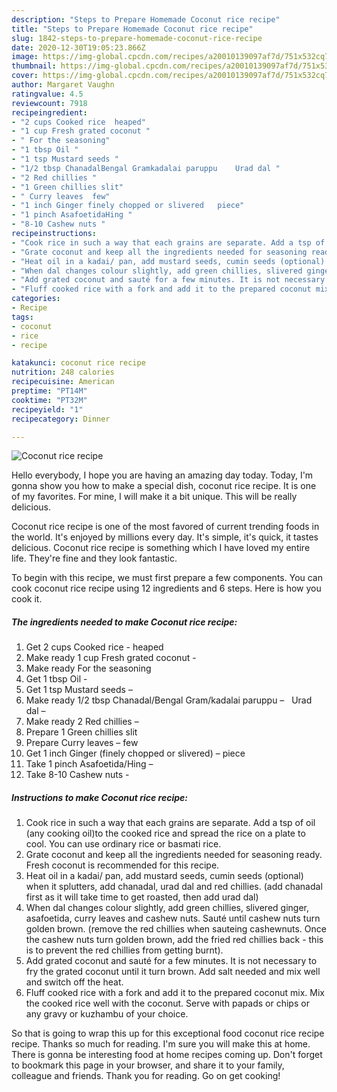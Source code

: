 ```yaml
---
description: "Steps to Prepare Homemade Coconut rice recipe"
title: "Steps to Prepare Homemade Coconut rice recipe"
slug: 1842-steps-to-prepare-homemade-coconut-rice-recipe
date: 2020-12-30T19:05:23.866Z
image: https://img-global.cpcdn.com/recipes/a20010139097af7d/751x532cq70/coconut-rice-recipe-recipe-main-photo.jpg
thumbnail: https://img-global.cpcdn.com/recipes/a20010139097af7d/751x532cq70/coconut-rice-recipe-recipe-main-photo.jpg
cover: https://img-global.cpcdn.com/recipes/a20010139097af7d/751x532cq70/coconut-rice-recipe-recipe-main-photo.jpg
author: Margaret Vaughn
ratingvalue: 4.5
reviewcount: 7918
recipeingredient:
- "2 cups Cooked rice  heaped"
- "1 cup Fresh grated coconut "
- " For the seasoning"
- "1 tbsp Oil "
- "1 tsp Mustard seeds "
- "1/2 tbsp ChanadalBengal Gramkadalai paruppu    Urad dal "
- "2 Red chillies "
- "1 Green chillies slit"
- " Curry leaves  few"
- "1 inch Ginger finely chopped or slivered   piece"
- "1 pinch AsafoetidaHing "
- "8-10 Cashew nuts "
recipeinstructions:
- "Cook rice in such a way that each grains are separate. Add a tsp of oil (any cooking oil)to the cooked rice and spread the rice on a plate to cool. You can use ordinary rice or basmati rice."
- "Grate coconut and keep all the ingredients needed for seasoning ready. Fresh coconut is recommended for this recipe."
- "Heat oil in a kadai/ pan, add mustard seeds, cumin seeds (optional) when it splutters, add chanadal, urad dal and red chillies. (add chanadal first as it will take time to get roasted, then add urad dal)"
- "When dal changes colour slightly, add green chillies, slivered ginger, asafoetida, curry leaves and cashew nuts. Sauté until cashew nuts turn golden brown. (remove the red chillies when sauteing cashewnuts. Once the cashew nuts turn golden brown, add the fried red chillies back - this is to prevent the red chillies from getting burnt)."
- "Add grated coconut and sauté for a few minutes. It is not necessary to fry the grated coconut until it turn brown. Add salt needed and mix well and switch off the heat."
- "Fluff cooked rice with a fork and add it to the prepared coconut mix. Mix the cooked rice well with the coconut. Serve with papads or chips or any gravy or kuzhambu of your choice."
categories:
- Recipe
tags:
- coconut
- rice
- recipe

katakunci: coconut rice recipe 
nutrition: 248 calories
recipecuisine: American
preptime: "PT14M"
cooktime: "PT32M"
recipeyield: "1"
recipecategory: Dinner

---
```



![Coconut rice recipe](https://img-global.cpcdn.com/recipes/a20010139097af7d/751x532cq70/coconut-rice-recipe-recipe-main-photo.jpg)

Hello everybody, I hope you are having an amazing day today. Today, I'm gonna show you how to make a special dish, coconut rice recipe. It is one of my favorites. For mine, I will make it a bit unique. This will be really delicious.



Coconut rice recipe is one of the most favored of current trending foods in the world. It's enjoyed by millions every day. It's simple, it's quick, it tastes delicious. Coconut rice recipe is something which I have loved my entire life. They're fine and they look fantastic.


To begin with this recipe, we must first prepare a few components. You can cook coconut rice recipe using 12 ingredients and 6 steps. Here is how you cook it.

<!--inarticleads1-->

##### The ingredients needed to make Coconut rice recipe:

1. Get 2 cups Cooked rice - heaped
1. Make ready 1 cup Fresh grated coconut -
1. Make ready  For the seasoning
1. Get 1 tbsp Oil -
1. Get 1 tsp Mustard seeds –
1. Make ready 1/2 tbsp Chanadal/Bengal Gram/kadalai paruppu –   Urad dal –
1. Make ready 2 Red chillies –
1. Prepare 1 Green chillies slit
1. Prepare  Curry leaves – few
1. Get 1 inch Ginger (finely chopped or slivered) –  piece
1. Take 1 pinch Asafoetida/Hing –
1. Take 8-10 Cashew nuts -




<!--inarticleads2-->

##### Instructions to make Coconut rice recipe:

1. Cook rice in such a way that each grains are separate. Add a tsp of oil (any cooking oil)to the cooked rice and spread the rice on a plate to cool. You can use ordinary rice or basmati rice.
1. Grate coconut and keep all the ingredients needed for seasoning ready. Fresh coconut is recommended for this recipe.
1. Heat oil in a kadai/ pan, add mustard seeds, cumin seeds (optional) when it splutters, add chanadal, urad dal and red chillies. (add chanadal first as it will take time to get roasted, then add urad dal)
1. When dal changes colour slightly, add green chillies, slivered ginger, asafoetida, curry leaves and cashew nuts. Sauté until cashew nuts turn golden brown. (remove the red chillies when sauteing cashewnuts. Once the cashew nuts turn golden brown, add the fried red chillies back - this is to prevent the red chillies from getting burnt).
1. Add grated coconut and sauté for a few minutes. It is not necessary to fry the grated coconut until it turn brown. Add salt needed and mix well and switch off the heat.
1. Fluff cooked rice with a fork and add it to the prepared coconut mix. Mix the cooked rice well with the coconut. Serve with papads or chips or any gravy or kuzhambu of your choice.




So that is going to wrap this up for this exceptional food coconut rice recipe recipe. Thanks so much for reading. I'm sure you will make this at home. There is gonna be interesting food at home recipes coming up. Don't forget to bookmark this page in your browser, and share it to your family, colleague and friends. Thank you for reading. Go on get cooking!
